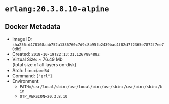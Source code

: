 # `erlang:20.3.8.10-alpine`

## Docker Metadata

- Image ID: `sha256:d478108aab752a1336760c7d9c8b95fb2439bac4f82d7f2365e7872f7ee70db5`
- Created: `2018-10-19T22:13:31.126788488Z`
- Virtual Size: ~ 76.49 Mb  
  (total size of all layers on-disk)
- Arch: `linux`/`amd64`
- Command: `["erl"]`
- Environment:
  - `PATH=/usr/local/sbin:/usr/local/bin:/usr/sbin:/usr/bin:/sbin:/bin`
  - `OTP_VERSION=20.3.8.10`
